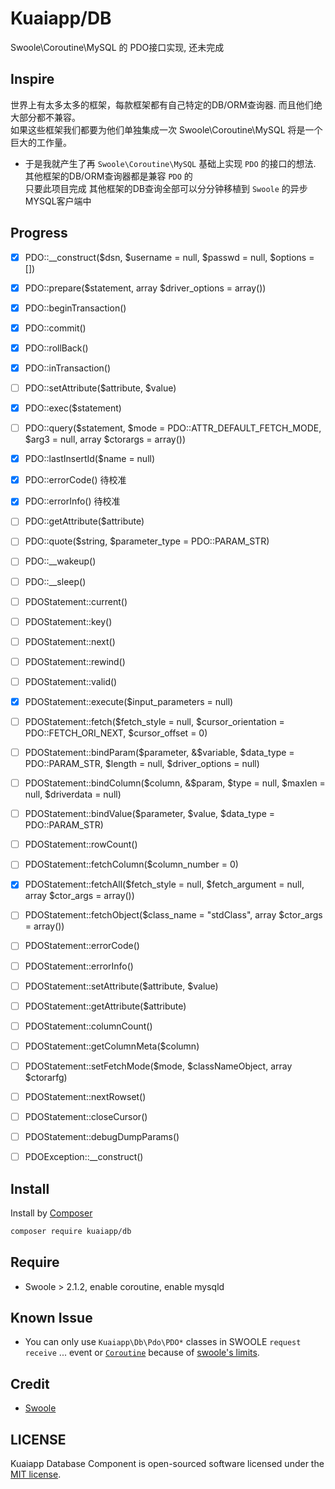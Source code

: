 # Kuaiapp/DB

Swoole\Coroutine\MySQL 的 PDO接口实现, 还未完成

## Inspire

世界上有太多太多的框架，每款框架都有自己特定的DB/ORM查询器. 而且他们绝大部分都不兼容。  
如果这些框架我们都要为他们单独集成一次 Swoole\Coroutine\MySQL 将是一个巨大的工作量。  

- 于是我就产生了再 `Swoole\Coroutine\MySQL` 基础上实现 `PDO` 的接口的想法.  
  其他框架的DB/ORM查询器都是兼容 `PDO` 的  
  只要此项目完成 其他框架的DB查询全部可以分分钟移植到 `Swoole` 的异步MYSQL客户端中

## Progress

- [x] PDO::__construct($dsn, $username = null, $passwd = null, $options = [])
- [x] PDO::prepare($statement, array $driver_options = array())
- [x] PDO::beginTransaction()
- [x] PDO::commit()
- [x] PDO::rollBack()
- [x] PDO::inTransaction()
- [ ] PDO::setAttribute($attribute, $value)
- [x] PDO::exec($statement)
- [ ] PDO::query($statement, $mode = PDO::ATTR_DEFAULT_FETCH_MODE, $arg3 = null, array $ctorargs = array())
- [x] PDO::lastInsertId($name = null)
- [x] PDO::errorCode() 待校准
- [x] PDO::errorInfo() 待校准
- [ ] PDO::getAttribute($attribute)
- [ ] PDO::quote($string, $parameter_type = PDO::PARAM_STR)
- [ ] PDO::__wakeup()
- [ ] PDO::__sleep()
- [ ] PDOStatement::current()
- [ ] PDOStatement::key()
- [ ] PDOStatement::next()
- [ ] PDOStatement::rewind()
- [ ] PDOStatement::valid()
- [x] PDOStatement::execute($input_parameters = null)
- [ ] PDOStatement::fetch($fetch_style = null, $cursor_orientation = PDO::FETCH_ORI_NEXT, $cursor_offset = 0)
- [ ] PDOStatement::bindParam($parameter, &$variable, $data_type = PDO::PARAM_STR, $length = null, $driver_options = null)
- [ ] PDOStatement::bindColumn($column, &$param, $type = null, $maxlen = null, $driverdata = null)
- [ ] PDOStatement::bindValue($parameter, $value, $data_type = PDO::PARAM_STR)
- [ ] PDOStatement::rowCount()
- [ ] PDOStatement::fetchColumn($column_number = 0)
- [x] PDOStatement::fetchAll($fetch_style = null, $fetch_argument = null, array $ctor_args = array())
- [ ] PDOStatement::fetchObject($class_name = "stdClass", array $ctor_args = array())
- [ ] PDOStatement::errorCode()
- [ ] PDOStatement::errorInfo()
- [ ] PDOStatement::setAttribute($attribute, $value)
- [ ] PDOStatement::getAttribute($attribute)
- [ ] PDOStatement::columnCount()
- [ ] PDOStatement::getColumnMeta($column)
- [ ] PDOStatement::setFetchMode($mode, $classNameObject, array $ctorarfg)
- [ ] PDOStatement::nextRowset()
- [ ] PDOStatement::closeCursor()
- [ ] PDOStatement::debugDumpParams()
- [ ] PDOException::__construct()


## Install

Install by [Composer](https://getcomposer.org)  

```bash
composer require kuaiapp/db
```

## Require

- Swoole > 2.1.2, enable coroutine, enable mysqld

## Known Issue

- You can only use `Kuaiapp\Db\Pdo\PDO*` classes in SWOOLE `request` `receive` ... event or [`Coroutine`](https://github.com/swoole/swoole-src#coroutine) because of [swoole's limits](https://github.com/swoole/swoole-src/blob/37d1067687cff0b67fed978f9397ff72d76f6612/swoole_coroutine.c#L204).

## Credit

- [Swoole](https://github.com/swoole/swoole-src)

## LICENSE

Kuaiapp Database Component is open-sourced software licensed under the [MIT license](LICENSE).
